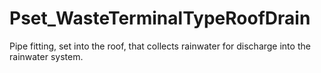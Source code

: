 # Pset_WasteTerminalTypeRoofDrain

Pipe fitting, set into the roof, that collects rainwater for discharge into the rainwater system.
